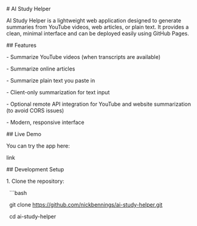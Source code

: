 \# AI Study Helper



AI Study Helper is a lightweight web application designed to generate summaries from YouTube videos, web articles, or plain text. It provides a clean, minimal interface and can be deployed easily using GitHub Pages.



\## Features

\- Summarize YouTube videos (when transcripts are available)

\- Summarize online articles

\- Summarize plain text you paste in

\- Client-only summarization for text input

\- Optional remote API integration for YouTube and website summarization (to avoid CORS issues)

\- Modern, responsive interface



\## Live Demo

You can try the app here:  

link



\## Development Setup

1\. Clone the repository:

&nbsp;  ```bash

&nbsp;  git clone https://github.com/nickbennings/ai-study-helper.git

&nbsp;  cd ai-study-helper



